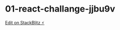 # 01-react-challange-jjbu9v

[Edit on StackBlitz ⚡️](https://stackblitz.com/edit/01-react-challange-jjbu9v)